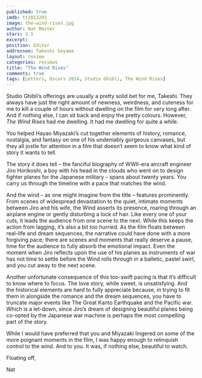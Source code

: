 ```yaml
---
published: true
imdb: tt2013293
image: the-wind-rises.jpg
author: Nat Master
stars: 2.5
excerpt: 
position: Editor
addressee: Takeshi Seyama
layout: review
categories: reviews
title: "The Wind Rises"
comments: true
tags: [Letters, Oscars 2014, Studio Ghibli, The Wind Rises]
---
```

<p>Studio Ghibli&rsquo;s offerings are usually a pretty solid bet for me, Takeshi. They always have just the right amount of newness, weirdness, and cuteness for me to kill a couple of hours without dwelling on the film for very long after. And if nothing else, I can sit back and enjoy the pretty colours. However, <em>The Wind Rises</em> had me dwelling. It had me dwelling for quite a while.</p>
<p>You helped Hayao Miyazaki&rsquo;s cut together elements of history, romance, nostalgia, and fantasy on one of his undeniably gorgeous canvases, but they all jostle for attention in a film that doesn&rsquo;t seem to know what kind of story it wants to tell.</p>
<p>The story it does tell &ndash; the fanciful biography of WWII-era aircraft engineer Jiro Horikoshi, a boy with his head in the clouds who went on to design fighter planes for the Japanese military &ndash; spans about twenty years. You carry us through the timeline with a pace that matches the wind.</p>
<p>And the wind &ndash; as one might imagine from the title &ndash; features prominently. From scenes of widespread devastation to the quiet, intimate moments between Jiro and his wife, the Wind asserts its presence, roaring through an airplane engine or gently disturbing a lock of hair. Like every one of your cuts, it leads the audience from one scene to the next. While this keeps the action from lagging, it&rsquo;s also a bit too hurried. As the film floats between real-life and dream sequences, the narrative could have done with a more forgiving pace; there are scenes and moments that really deserve a pause, time for the audience to fully absorb the emotional impact. Even the moment when Jiro reflects upon the use of his planes as instruments of war has not time to settle before the Wind rolls through in a balletic, pastel swirl, and you cut away to the next scene.</p>
<p>Another unfortunate consequence of this too-swift pacing is that it&rsquo;s difficult to know where to focus. The love story, while sweet, is unsatisfying. And the historical elements are hard to fully appreciate because, in trying to fit them in alongside the romance and the dream sequences, you have to truncate major events like The Great Kanto Earthquake and the Pacific war. Which is a let-down, since Jiro&rsquo;s dream of designing beautiful planes being co-opted by the Japanese war machine is perhaps the most compelling part of the story.&nbsp;</p>
<p>While I would have preferred that you and Miyazaki lingered on some of the more poignant moments in the film, I was happy enough to relinquish control to the wind. And to you. It was, if nothing else, beautiful to watch.&nbsp;</p>
<p>Floating off,</p>
<p>Nat</p>